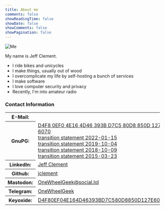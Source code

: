 ```yaml
---
title: About me
comments: false
showReadingTime: false
showDate: false
showComments: false
showPagination: false
---
```


![Me](img/author.png)

My name is Jeff Clement.  

- I ride bikes and unicycles
- I make things, usually out of wood
- I overcomplicate my life by self-hosting a bunch of services
- I make software
- I love computer security and privacy
- Recently, I'm into amateur radio

### Contact Information

<table width="100%">
<tbody>

<tr>
<th>E-Mail:</th>
<td><a href="mailto:jeff%20at%20erraticbits%20dot%20ca"><span class="mail-addr"></span></a></td>
</tr>

<tr>
<th>GnuPG:</th>
<td><a href="/gpg/jclement-gpg.asc">D4F8 0EF0 4E16 4D46 393B  D7C5 80D8 850D 127E 6070</a><br />
    <a href="/gpg/transition_20220115.txt">transition statement 2022-01-15</a><br />
    <a href="/gpg/transition_20191004.txt">transition statement 2019-10-04</a><br />
    <a href="/gpg/transition_20181009.txt">transition statement 2018-10-09</a><br />
    <a href="/gpg/transition_20150323.txt">transition statement 2015-03-23</a></td>
</tr>

<tr>
<th>LinkedIn:</th>
<td><a href="https://www.linkedin.com/profile/view?id=6394933">Jeff Clement</a></td>
</tr>

<tr>
<th>Github:</th>
<td><a href="https://github.com/jclement">jclement</a></td>
</tr>

<tr>
<th>Mastodon:</th>
<td><a href="https://social.lol/@OneWheelGeek">OneWheelGeek@social.lol</a></td>
</tr>

<tr>
<th>Telegram:</th>
<td><a href="https://t.me/OneWheelGeek">OneWheelGeek</a></td>
</tr>

<!--
<tr>
<th>Twitter:</th>
<td><a href="https://twitter.com/OneWheelGeek">@OneWheelGeek</a></td>
</tr>
-->

<!--
<tr>
<th>Reddit:</th>
<td><a href="https://www.reddit.com/user/onewheelgeek">OneWheelGeek</a></td>
</tr>
-->

<!--
<tr>
<th>Keybase:</th>
<td><a href="https://keybase.io/jsc">jsc</a></td>
</tr>
-->

<tr>
<th>Keyoxide:</th>
<td><a href="https://keyoxide.org/D4F80EF04E164D46393BD7C580D8850D127E6070">D4F80EF04E164D46393BD7C580D8850D127E6070</a></td>
</tr>

</tbody>
</table>
